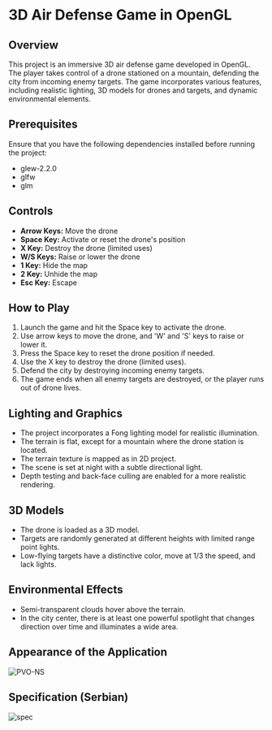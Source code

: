 # 3D Air Defense Game in OpenGL

## Overview
This project is an immersive 3D air defense game developed in OpenGL. The player takes control of a drone stationed on a mountain, defending the city from incoming enemy targets. The game incorporates various features, including realistic lighting, 3D models for drones and targets, and dynamic environmental elements.

## Prerequisites
Ensure that you have the following dependencies installed before running the project:

- glew-2.2.0
- glfw
- glm

## Controls
- **Arrow Keys:** Move the drone
- **Space Key:** Activate or reset the drone's position
- **X Key:** Destroy the drone (limited uses)
- **W/S Keys:** Raise or lower the drone
- **1 Key:** Hide the map
- **2 Key:** Unhide the map
- **Esc Key:** Escape

## How to Play
1. Launch the game and hit the Space key to activate the drone.
2. Use arrow keys to move the drone, and 'W' and 'S' keys to raise or lower it.
3. Press the Space key to reset the drone position if needed.
4. Use the X key to destroy the drone (limited uses).
5. Defend the city by destroying incoming enemy targets.
6. The game ends when all enemy targets are destroyed, or the player runs out of drone lives.

## Lighting and Graphics
- The project incorporates a Fong lighting model for realistic illumination.
- The terrain is flat, except for a mountain where the drone station is located.
- The terrain texture is mapped as in 2D project.
- The scene is set at night with a subtle directional light.
- Depth testing and back-face culling are enabled for a more realistic rendering.

## 3D Models
- The drone is loaded as a 3D model.
- Targets are randomly generated at different heights with limited range point lights.
- Low-flying targets have a distinctive color, move at 1/3 the speed, and lack lights.

## Environmental Effects
- Semi-transparent clouds hover above the terrain.
- In the city center, there is at least one powerful spotlight that changes direction over time and illuminates a wide area.

## Appearance of the Application
![PVO-NS](https://github.com/lara-petkovic/openGL-3Dproject/assets/116621727/ac56f85a-4c46-4021-95fc-2716207d1330)

## Specification (Serbian)
![spec](https://github.com/lara-petkovic/openGL-3Dproject/assets/116621727/c558e73e-f886-4012-b6fe-76ee23ef2410)
